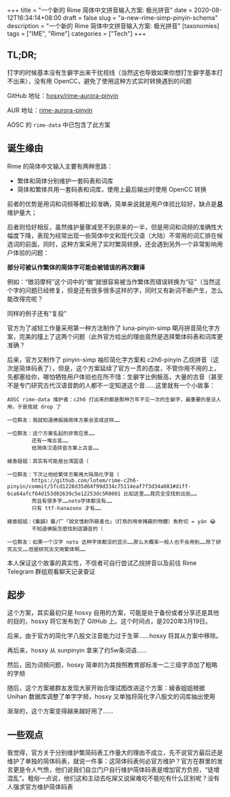+++
title = "一个新的 Rime 简体中文拼音输入方案: 极光拼音"
date = 2020-08-12T16:34:14+08:00
draft = false
slug = "a-new-rime-simp-pinyin-schema"
description = "一个新的 Rime 简体中文拼音输入方案: 极光拼音"
[taxonomies]
tags = ["IME", "Rime"]
categories = ["Tech"]
+++

## TL;DR;

打字的时候基本没有生僻字出来干扰视线（当然这也导致如果你想打生僻字基本打不出来），没有用 OpenCC，避免了使用这种方式实时转换遇到的问题

GitHub 地址：[hosxy/rime-aurora-pinyin](https://github.com/hosxy/rime-aurora-pinyin)

AUR 地址：[rime-aurora-pinyin](https://aur.archlinux.org/packages/rime-aurora-pinyin/)

AOSC 的 `rime-data` 中已包含了此方案

## 诞生缘由

Rime 的简体中文输入主要有两种思路：
- 繁体和简体分别维护一套码表和词库
- 简体和繁体共用一套码表和词库，使用上最后输出时使用 OpenCC 转换

前者的优势是用词和词频等都比较准确，简单来说就是用户体验比较好，缺点是**总**维护量大；

后者则恰好相反，虽然维护量骤减至不到原来的一半，但是用词和词频的准确性大幅度下降，表现为经常出现一些简体中文和现代汉语（大陆）不常用的词汇排在候选词的前面，同时，这种方案采用了实时繁简转换，还会遇到另外一个非常影响用户体验的问题：

**部分可被认作繁体的简体字可能会被错误的再次翻译**

例如：“徴羽摩柯”这个词中的“徵”就很容易被当作繁体而错误转换为“征”（当然这个字的问题已经修复，但是还有很多很多这样的字，同时又有新词不断产生，怎么能改得完呢？

同样的例子还有“复投”

官方为了减轻工作量采用第一种方法制作了 luna-pinyin-simp 朙月拼音简化字方案，完美的撞上了这两个问题（此外官方给出的理由竟然是选择繁体码表和词库更准确？

后来，官方又制作了 pinyin-simp 袖珍简化字方案和 c2h6-pinyin 乙烷拼音（这次是简体码表了），但是，这个方案延续了官方一贯的态度，不管你用不用的上，先都塞给你，哪怕牺牲用户体验也在所不惜：生僻字比例极高，大量的古音（甚至不是专门研究古代汉语音韵的人都不一定知道这个音……这里就有一个小故事：
```
AOSC rime-data 维护者：c2h6 打出来的都是那种万年不见一次的生僻字，最重要的是没人用，于是我就 drop 了

一位群友：我就知道佛振搞简体方案会变成这样……

一位群友：这个方案名起的非常应景……
        还有一堆古音……
        给简体汉语拼音方案上古音……

綾香姐姐：其实有可能是台湾国语（

一位群友：下次让他给繁体方案用大陆简化字音（
        https://github.com/lotem/rime-c2h6-pinyin/commit/5fcd1228d35d64f99d334c75114eaf7f3d34a081#diff-6ca64afcf64d153d02639c5e12253dc5R8601 比如这里……我完全没找到出处……
        而且有很多字……noto字体都没有……
        只有 ttf-hanazono 才有……

綾香姐姐：《集韻》䉷/厂「說文隿射所蔽者也」（打鳥的用來掩蔽的物體）魚杴切 = yán 😂
        不知道佛振怎麼找到這讀音的（

一位群友：如果一个汉字 noto 这种字体都没的显示……那么大概率一般人也不会用到……除了研究古文……但是研究古文用繁体啊……
```
本人保证这个故事的真实性，不信者可自行尝试乙烷拼音以及前往 Rime Telegram 群组观看聊天记录查证

## 起步

这个方案，其实最初只是 hosxy 自用的方案，可能是处于备份或者分享还是其他的目的，hosxy 将它发布到了 GitHub 上。这个时间点，是2020年3月19日。

后来，由于官方的简化字八股文注音能力过于生草……hosxy 将其从方案中移除。

再后来，hosxy 从 sunpinyin 拿来了约5w条词语……

然后，因为词频问题，hosxy 简单的为其按照教育部标准一二三级字添加了粗略的字频

随后，这个方案被群友发现大家开始合理试图改进这个方案：綾香姐姐根据 Unihan 数据库调整了单字字频，hosxy 又单独将简化字八股文的词库抽出使用

渐渐的，这个方案变得越来越好用了……

## 一些观点

我觉得，官方关于分别维护繁简码表工作量大的理由不成立，先不说官方最后还是维护了单独的简体码表，就说一件事：这简体码表何必官方维护？官方在群里的发言更是令人气愤，他们说我们自立门户自行维护简体码表是增加官方负担，“徒增混乱”。粗俗一点说，他们这和主动去吃屎又说屎难吃不能吃有什么区别呢？没有人强求官方维护简体码表
